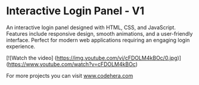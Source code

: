# Interactive Login Panel - V1
An interactive login panel designed with HTML, CSS, and JavaScript. Features include responsive design, smooth animations, and a user-friendly interface. Perfect for modern web applications requiring an engaging login experience.

[![Watch the video]
(https://img.youtube.com/vi/cFDOLM4kBOc/0.jpg)]
(https://www.youtube.com/watch?v=cFDOLM4kBOc)

For more projects you can visit
www.codehera.com


